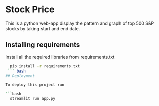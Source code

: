 
# Stock Price

This is a python web-app display the pattern and graph of top 500 S&P stocks by taking start and end date.

## Installing  requirements
Install all the required libraries from requirements.txt

```bash
  pip install -r requirements.txt
 ``` bash
## Deployment

To deploy this project run

```bash
  streamlit run app.py
```

